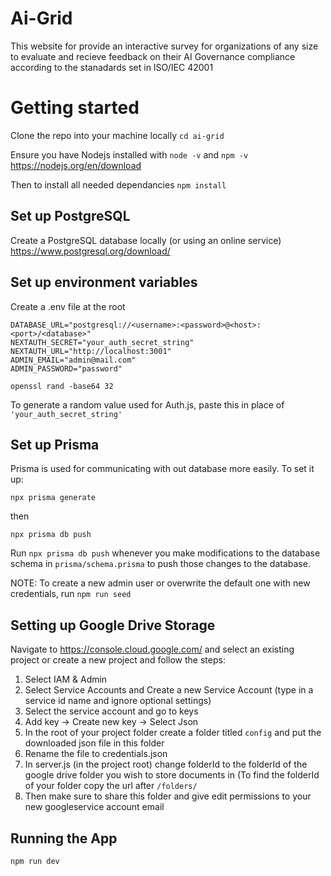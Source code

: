 # Ai-Grid

This website for provide an interactive survey for organizations of any size to evaluate and recieve feedback on their AI Governance compliance according to the stanadards set in ISO/IEC 42001

# Getting started 
Clone the repo into your machine locally
```cd ai-grid```

Ensure you have Nodejs installed with ```node -v``` and ```npm -v```
https://nodejs.org/en/download

Then to install all needed dependancies
```npm install```


## Set up PostgreSQL
Create a PostgreSQL database locally (or using an online service)
https://www.postgresql.org/download/

## Set up environment variables

Create a .env file at the root 
```
DATABASE_URL="postgresql://<username>:<password>@<host>:<port>/<database>"
NEXTAUTH_SECRET="your_auth_secret_string"
NEXTAUTH_URL="http://localhost:3001"
ADMIN_EMAIL="admin@mail.com"
ADMIN_PASSWORD="password"
```

```openssl rand -base64 32```

To generate a random value used for Auth.js, paste this in place of `'your_auth_secret_string'`

## Set up Prisma
Prisma is used for communicating with out database more easily.
To set it up:

```npx prisma generate```

then

```npx prisma db push```

Run `npx prisma db push` whenever you make modifications to the database schema in `prisma/schema.prisma` to push those changes to the database.

NOTE: To create a new admin user or overwrite the default one with new credentials, run ```npm run seed```

## Setting up Google Drive Storage 
Navigate to https://console.cloud.google.com/ and select an existing project or create a new project and follow the steps:
1. Select IAM & Admin
2. Select Service Accounts and Create a new Service Account (type in a service id name and ignore optional settings)
3. Select the service account and go to keys
4. Add key -> Create new key -> Select Json
5. In the root of your project folder create a folder titled ```config``` and put the downloaded json file in this folder
6. Rename the file to credentials.json
7. In server.js (in the project root) change folderId to the folderId of the google drive folder you wish to store documents in (To find the folderId of your folder copy the url after ```/folders/```
8. Then make sure to share this folder and give edit permissions to your new googleservice account email

## Running the App
```npm run dev```
